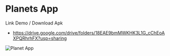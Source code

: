 # Planets App


Link Demo / Download Apk
- https://drive.google.com/drive/folders/18EAE9bmMWKHK3L1G_cChEoAXPQRhrhFX?usp=sharing

![Planet App](https://github.com/codeuga/PlanetsApp/assets/155093213/ad14608d-cecf-4a5b-b68b-ad51db685cae)
